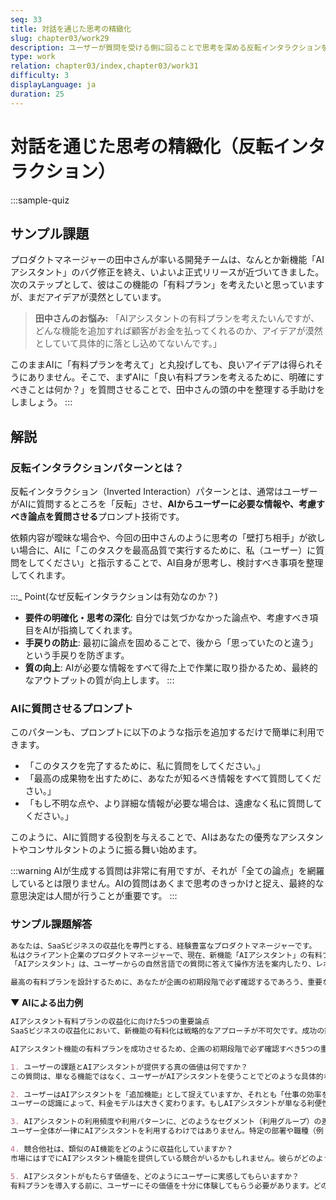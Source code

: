 ```yaml
---
seq: 33
title: 対話を通じた思考の精緻化
slug: chapter03/work29
description: ユーザーが質問を受ける側に回ることで思考を深める反転インタラクションを学ぶ
type: work
relation: chapter03/index,chapter03/work31
difficulty: 3
displayLanguage: ja
duration: 25
---
```


# 対話を通じた思考の精緻化（反転インタラクション）

:::sample-quiz
## サンプル課題
プロダクトマネージャーの田中さんが率いる開発チームは、なんとか新機能「AIアシスタント」のバグ修正を終え、いよいよ正式リリースが近づいてきました。
次のステップとして、彼はこの機能の「有料プラン」を考えたいと思っていますが、まだアイデアが漠然としています。

> **田中さんのお悩み:**
> 「AIアシスタントの有料プランを考えたいんですが、どんな機能を追加すれば顧客がお金を払ってくれるのか、アイデアが漠然としていて具体的に落とし込めてないんです。」

このままAIに「有料プランを考えて」と丸投げしても、良いアイデアは得られそうにありません。そこで、まずAIに「良い有料プランを考えるために、明確にすべきことは何か？」を質問させることで、田中さんの頭の中を整理する手助けをしましょう。
:::

## 解説

### 反転インタラクションパターンとは？

反転インタラクション（Inverted Interaction）パターンとは、通常はユーザーがAIに質問するところを「反転」させ、**AIからユーザーに必要な情報や、考慮すべき論点を質問させる**プロンプト技術です。

依頼内容が曖昧な場合や、今回の田中さんのように思考の「壁打ち相手」が欲しい場合に、AIに「このタスクを最高品質で実行するために、私（ユーザー）に質問をしてください」と指示することで、AI自身が思考し、検討すべき事項を整理してくれます。

:::_ Point(なぜ反転インタラクションは有効なのか？)
- **要件の明確化・思考の深化**: 自分では気づかなかった論点や、考慮すべき項目をAIが指摘してくれます。
- **手戻りの防止**: 最初に論点を固めることで、後から「思っていたのと違う」という手戻りを防ぎます。
- **質の向上**: AIが必要な情報をすべて得た上で作業に取り掛かるため、最終的なアウトプットの質が向上します。
:::

### AIに質問させるプロンプト

このパターンも、プロンプトに以下のような指示を追加するだけで簡単に利用できます。

- 「このタスクを完了するために、私に質問をしてください。」
- 「最高の成果物を出すために、あなたが知るべき情報をすべて質問してください。」
- 「もし不明な点や、より詳細な情報が必要な場合は、遠慮なく私に質問してください。」

このように、AIに質問する役割を与えることで、AIはあなたの優秀なアシスタントやコンサルタントのように振る舞い始めます。

:::warning
AIが生成する質問は非常に有用ですが、それが「全ての論点」を網羅しているとは限りません。AIの質問はあくまで思考のきっかけと捉え、最終的な意思決定は人間が行うことが重要です。
:::

### サンプル課題解答
```markdown
あなたは、SaaSビジネスの収益化を専門とする、経験豊富なプロダクトマネージャーです。
私はクライアント企業のプロダクトマネージャーで、現在、新機能「AIアシスタント」の有料プランを企画したいと考えています。
「AIアシスタント」は、ユーザーからの自然言語での質問に答えて操作方法を案内したり、レポート作成を自動化したりする機能です。

最高の有料プランを設計するために、あなたが企画の初期段階で必ず確認するであろう、重要な論点を質問形式で5つ提示してください。
```

**▼ AIによる出力例**
```markdown
AIアシスタント有料プランの収益化に向けた5つの重要論点
SaaSビジネスの収益化において、新機能の有料化は戦略的なアプローチが不可欠です。成功の鍵は、ユーザーに「なぜお金を払う価値があるのか」を明確に提示できるかどうかです。

AIアシスタント機能の有料プランを成功させるため、企画の初期段階で必ず確認すべき5つの重要な質問を提示します。

1. ユーザーの課題とAIアシスタントが提供する真の価値は何ですか？
この質問は、単なる機能ではなく、ユーザーがAIアシスタントを使うことでどのような具体的な成果やメリットを得られるのかを深く掘り下げるためのものです。例えば、レポート作成の自動化によって、ユーザーはどれくらいの時間を節約でき、その時間を他の生産的な業務に充てられるのでしょうか？ このような定量的・定性的な価値を明確にすることで、価格設定の根拠が固まります。

2. ユーザーはAIアシスタントを「追加機能」として捉えていますか、それとも「仕事の効率を劇的に変えるコア機能」として捉えていますか？
ユーザーの認識によって、料金モデルは大きく変わります。もしAIアシスタントが単なる利便性の向上であれば、既存プランへのアドオン（追加料金）モデルが考えられます。一方、業務フローを根本から変えるようなインパクトがあるなら、AIアシスタントを中核とする新しい上位プランを設けることで、より高い収益を期待できます。

3. AIアシスタントの利用頻度や利用パターンに、どのようなセグメント（利用グループ）の差がありますか？
ユーザー全体が一律にAIアシスタントを利用するわけではありません。特定の部署や職種（例：マーケター、カスタマーサポート担当者）がより頻繁に、深く利用する可能性があります。最も価値を感じてくれる「パワーユーザー」は誰で、彼らの利用頻度や利用上限（例：月の質問回数、生成レポート数）はどの程度ですか？ この情報を把握することで、段階的な料金プラン（例：無料・Pro・Enterprise）を設計するためのヒントが得られます。

4. 競合他社は、類似のAI機能をどのように収益化していますか？
市場にはすでにAIアシスタント機能を提供している競合がいるかもしれません。彼らがどのような料金体系（例：従量課金、機能制限、ユーザー数課金）を採用しているかを分析することは非常に重要です。なぜその料金モデルを採用していると考えますか？ この分析によって、自社の価格競争力を評価し、差別化されたプラン設計の方向性を見定めることができます。

5. AIアシスタントがもたらす価値を、どのようにユーザーに実感してもらいますか？
有料プランを導入する前に、ユーザーにその価値を十分に体験してもらう必要があります。どのような無料体験（例：7日間の無料トライアル、一部機能の無料開放）を提供すれば、ユーザーはAIアシスタントの価値を最大限に理解し、「有料でも使いたい」と感じてくれるでしょうか？ ユーザーが料金を支払う意思決定をするには、その価値を体感できる「フック」が不可欠です。
```
